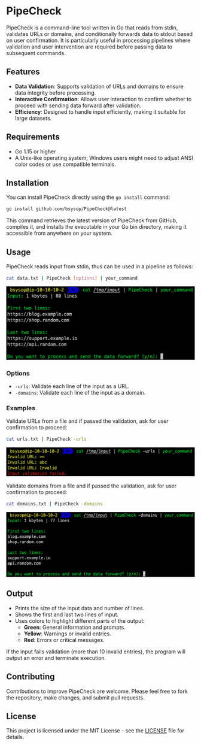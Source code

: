# PipeCheck

PipeCheck is a command-line tool written in Go that reads from stdin, validates URLs or domains, and conditionally forwards data to stdout based on user confirmation. It is particularly useful in processing pipelines where validation and user intervention are required before passing data to subsequent commands.

## Features

- **Data Validation**: Supports validation of URLs and domains to ensure data integrity before processing.
- **Interactive Confirmation**: Allows user interaction to confirm whether to proceed with sending data forward after validation.
- **Efficiency**: Designed to handle input efficiently, making it suitable for large datasets.

## Requirements

- Go 1.15 or higher
- A Unix-like operating system; Windows users might need to adjust ANSI color codes or use compatible terminals.

## Installation

You can install PipeCheck directly using the `go install` command:

```bash
go install github.com/bsysop/PipeCheck@latest
```

This command retrieves the latest version of PipeCheck from GitHub, compiles it, and installs the executable in your Go bin directory, making it accessible from anywhere on your system.

## Usage

PipeCheck reads input from stdin, thus can be used in a pipeline as follows:

```bash
cat data.txt | PipeCheck [options] | your_command
```

![Analyzing Input before Processing](https://raw.githubusercontent.com/bsysop/PipeCheck/main/screenshots/check_input.png)


### Options

- `-urls`: Validate each line of the input as a URL.
- `-domains`: Validate each line of the input as a domain.


### Examples

Validate URLs from a file and if passed the validation, ask for user confirmation to proceed:

```bash
cat urls.txt | PipeCheck -urls
```

![Failed validation of Urls](https://raw.githubusercontent.com/bsysop/PipeCheck/main/screenshots/urls_validation_failed.png)


Validate domains from a file and if passed the validation, ask for user confirmation to proceed:

```bash
cat domains.txt | PipeCheck -domains
```

![Passed validation of Domains](https://raw.githubusercontent.com/bsysop/PipeCheck/main/screenshots/domains_validation_passed.png)


## Output

- Prints the size of the input data and number of lines.
- Shows the first and last two lines of input.
- Uses colors to highlight different parts of the output:
  - **Green**: General information and prompts.
  - **Yellow**: Warnings or invalid entries.
  - **Red**: Errors or critical messages.

If the input fails validation (more than 10 invalid entries), the program will output an error and terminate execution.

## Contributing

Contributions to improve PipeCheck are welcome. Please feel free to fork the repository, make changes, and submit pull requests.

## License

This project is licensed under the MIT License - see the [LICENSE](LICENSE) file for details.
